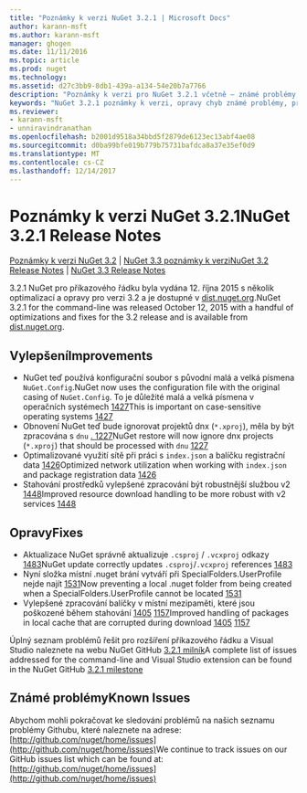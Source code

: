 ```yaml
---
title: "Poznámky k verzi NuGet 3.2.1 | Microsoft Docs"
author: karann-msft
ms.author: karann-msft
manager: ghogen
ms.date: 11/11/2016
ms.topic: article
ms.prod: nuget
ms.technology: 
ms.assetid: d27c3bb9-8db1-439a-a134-54e20b7a7766
description: "Poznámky k verzi pro NuGet 3.2.1 včetně – známé problémy, opravy chyb, přidaných funkcí a chcete."
keywords: "NuGet 3.2.1 poznámky k verzi, opravy chyb známé problémy, přidat funkce, chcete"
ms.reviewer:
- karann-msft
- unniravindranathan
ms.openlocfilehash: b2001d9518a34bbd5f2879de6123ec13abf4ae08
ms.sourcegitcommit: d0ba99bfe019b779b75731bafdca8a37e35ef0d9
ms.translationtype: MT
ms.contentlocale: cs-CZ
ms.lasthandoff: 12/14/2017
---
```

# <a name="nuget-321-release-notes"></a><span data-ttu-id="b5e93-104">Poznámky k verzi NuGet 3.2.1</span><span class="sxs-lookup"><span data-stu-id="b5e93-104">NuGet 3.2.1 Release Notes</span></span>

<span data-ttu-id="b5e93-105">[Poznámky k verzi NuGet 3.2](../release-notes/nuget-3.2.md) | [NuGet 3.3 poznámky k verzi](../release-notes/nuget-3.3.md)</span><span class="sxs-lookup"><span data-stu-id="b5e93-105">[NuGet 3.2 Release Notes](../release-notes/nuget-3.2.md) | [NuGet 3.3 Release Notes](../release-notes/nuget-3.3.md)</span></span>

<span data-ttu-id="b5e93-106">3.2.1 NuGet pro příkazového řádku byla vydána 12. října 2015 s několik optimalizací a opravy pro verzi 3.2 a je dostupné v [dist.nuget.org](http://dist.nuget.org/index.html).</span><span class="sxs-lookup"><span data-stu-id="b5e93-106">NuGet 3.2.1 for the command-line was released October 12, 2015 with a handful of optimizations and fixes for the 3.2 release and is available from [dist.nuget.org](http://dist.nuget.org/index.html).</span></span>

## <a name="improvements"></a><span data-ttu-id="b5e93-107">Vylepšení</span><span class="sxs-lookup"><span data-stu-id="b5e93-107">Improvements</span></span>

* <span data-ttu-id="b5e93-108">NuGet teď používá konfigurační soubor s původní malá a velká písmena `NuGet.Config`.</span><span class="sxs-lookup"><span data-stu-id="b5e93-108">NuGet now uses the configuration file with the original casing of `NuGet.Config`.</span></span>  <span data-ttu-id="b5e93-109">To je důležité malá a velká písmena v operačních systémech [1427](https://github.com/NuGet/Home/issues/1427)</span><span class="sxs-lookup"><span data-stu-id="b5e93-109">This is important on case-sensitive operating systems [1427](https://github.com/NuGet/Home/issues/1427)</span></span>
* <span data-ttu-id="b5e93-110">Obnovení NuGet teď bude ignorovat projektů dnx (`*.xproj`), měla by být zpracována s `dnu` [. 1227](https://github.com/NuGet/Home/issues/1227)</span><span class="sxs-lookup"><span data-stu-id="b5e93-110">NuGet restore will now ignore dnx projects (`*.xproj`) that should be processed with `dnu` [1227](https://github.com/NuGet/Home/issues/1227)</span></span>
* <span data-ttu-id="b5e93-111">Optimalizované využití sítě při práci s `index.json` a balíčku registrační data [1426](https://github.com/NuGet/Home/issues/1426)</span><span class="sxs-lookup"><span data-stu-id="b5e93-111">Optimized network utilization when working with `index.json` and package registration data [1426](https://github.com/NuGet/Home/issues/1426)</span></span>
* <span data-ttu-id="b5e93-112">Stahování prostředků vylepšené zpracování být robustnější službou v2 [1448](https://github.com/NuGet/Home/issues/1448)</span><span class="sxs-lookup"><span data-stu-id="b5e93-112">Improved resource download handling to be more robust with v2 services [1448](https://github.com/NuGet/Home/issues/1448)</span></span>

## <a name="fixes"></a><span data-ttu-id="b5e93-113">Opravy</span><span class="sxs-lookup"><span data-stu-id="b5e93-113">Fixes</span></span>

* <span data-ttu-id="b5e93-114">Aktualizace NuGet správně aktualizuje `.csproj` / `.vcxproj` odkazy [1483](https://github.com/NuGet/Home/issues/1483)</span><span class="sxs-lookup"><span data-stu-id="b5e93-114">NuGet update correctly updates `.csproj`/`.vcxproj` references [1483](https://github.com/NuGet/Home/issues/1483)</span></span>
* <span data-ttu-id="b5e93-115">Nyní složka místní .nuget brání vytváří při SpecialFolders.UserProfile nejde najít [1531](https://github.com/NuGet/Home/issues/1531)</span><span class="sxs-lookup"><span data-stu-id="b5e93-115">Now preventing a local .nuget folder from being created when a SpecialFolders.UserProfile cannot be located [1531](https://github.com/NuGet/Home/issues/1531)</span></span>
* <span data-ttu-id="b5e93-116">Vylepšené zpracování balíčky v místní mezipaměti, které jsou poškozené během stahování [1405](https://github.com/NuGet/Home/issues/1405) [1157](https://github.com/NuGet/Home/issues/1157)</span><span class="sxs-lookup"><span data-stu-id="b5e93-116">Improved handling of packages in local cache that are corrupted during download [1405](https://github.com/NuGet/Home/issues/1405) [1157](https://github.com/NuGet/Home/issues/1157)</span></span>

<span data-ttu-id="b5e93-117">Úplný seznam problémů řešit pro rozšíření příkazového řádku a Visual Studio naleznete na webu NuGet GitHub [3.2.1 milník](https://github.com/NuGet/Home/issues?q=milestone%3A3.2.1+is%3Aclosed)</span><span class="sxs-lookup"><span data-stu-id="b5e93-117">A complete list of issues addressed for the command-line and Visual Studio extension can be found in the NuGet GitHub [3.2.1 milestone](https://github.com/NuGet/Home/issues?q=milestone%3A3.2.1+is%3Aclosed)</span></span>

## <a name="known-issues"></a><span data-ttu-id="b5e93-118">Známé problémy</span><span class="sxs-lookup"><span data-stu-id="b5e93-118">Known Issues</span></span>

<span data-ttu-id="b5e93-119">Abychom mohli pokračovat ke sledování problémů na našich seznamu problémy Githubu, které naleznete na adrese: [http://github.com/nuget/home/issues](http://github.com/nuget/home/issues)</span><span class="sxs-lookup"><span data-stu-id="b5e93-119">We continue to track issues on our GitHub issues list which can be found at: [http://github.com/nuget/home/issues](http://github.com/nuget/home/issues)</span></span>